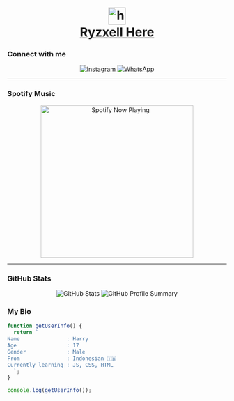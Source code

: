 <h1 align="center">
  <img src="https://user-images.githubusercontent.com/1303154/88677602-1635ba80-d120-11ea-84d8-d263ba5fc3c0.gif" width="40px" alt="hi">
  <br>
  <a href="https://pin.it/7AYdu50">Ryzxell Here</a>
</h1>

### Connect with me

<p align="center">
  <a href="https://instagram.com/genshinimpact/">
    <img src="https://img.shields.io/badge/Instagram-E4405F?style=for-the-badge&logo=instagram&logoColor=white" alt="Instagram"/>
  </a>
  <a href="https://wa.me/62895324429899">
    <img src="https://img.shields.io/badge/WhatsApp-25D366?style=for-the-badge&logo=whatsapp&logoColor=white" alt="WhatsApp"/>
  </a>
</p>

------

### Spotify Music

<p align="center">
  <a href="https://open.spotify.com/track/3be9ACTxtcL6Zm4vJRUiPG?si=NzGQdwWnRYCnteVz3D31mA_g&utm_source=copy-link&context=spotify%3Aplaylist%3A37i9dQZF1EIVoBTSiHHsdx&dl_branch=1" target="_blank"><img src="https://now-playing-on-spotify.vercel.app/api/spotify" alt="Spotify Now Playing" width="350"/></a>
</p>


------

### GitHub Stats

<p align="center">
  <img src="https://github-readme-stats.vercel.app/api?username=Shouya28&show_icons=true&theme=radical" alt="GitHub Stats"/>
  <img src="https://github-profile-summary-cards.vercel.app/api/cards/profile-details?username=Shouya28&theme=monokai" alt="GitHub Profile Summary"/>
</p>

### My Bio

```js
function getUserInfo() {
  return `
Name               : Harry
Age                : 17
Gender             : Male
From               : Indonesian 🇮🇩
Currently learning : JS, CSS, HTML
  `;
}

console.log(getUserInfo());

